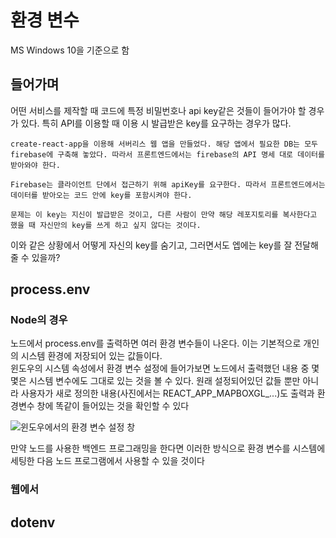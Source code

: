 # 환경 변수
MS Windows 10을 기준으로 함

## 들어가며
어떤 서비스를 제작할 때 코드에 특정 비밀번호나 api key같은 것들이 들어가야 할 경우가 있다. 특히 API를 이용할 때 이용 시 발급받은 key를 요구하는 경우가 많다. 

    create-react-app을 이용해 서버리스 웹 앱을 만들었다. 해당 앱에서 필요한 DB는 모두 firebase에 구축해 놓았다. 따라서 프론트엔드에서는 firebase의 API 명세 대로 데이터를 받아와야 한다.

    Firebase는 클라이언트 단에서 접근하기 위해 apiKey를 요구한다. 따라서 프론트엔드에서는 데이터를 받아오는 코드 안에 key를 포함시켜야 한다.

    문제는 이 key는 지신이 발급받은 것이고, 다른 사람이 만약 해당 레포지토리를 복사한다고 했을 때 자신만의 key를 쓰게 하고 싶지 않다는 것이다.

이와 같은 상황에서 어떻게 자신의 key를 숨기고, 그러면서도 엡에는 key를 잘 전달해 줄 수 있을까?


## process.env
### Node의 경우
노드에서 process.env를 출력하면 여러 환경 변수들이 나온다. 이는 기본적으로 개인의 시스템 환경에 저장되어 있는 값들이다.  
윈도우의 시스템 속성에서 환경 변수 설정에 들어가보면 노드에서 출력했던 내용 중 몇몇은 시스템 변수에도 그대로 있는 것을 볼 수 있다. 원래 설정되어있던 값들 뿐만 아니라 사용자가 새로 정의한 내용(사진에서는 REACT_APP_MAPBOXGL_...)도 출력과 환경변수 창에 똑같이 들어있는 것을 확인할 수 있다 

![윈도우에서의 환경 변수 설정 창](https://user-images.githubusercontent.com/44242823/151101759-bb691ca0-64d3-42fa-9634-8ed9cbc1bb7b.png)

만약 노드를 사용한 백엔드 프로그래밍을 한다면 이러한 방식으로 환경 변수를 시스템에 세팅한 다음 노드 프로그램에서 사용할 수 있을 것이다
### 웹에서


## dotenv
